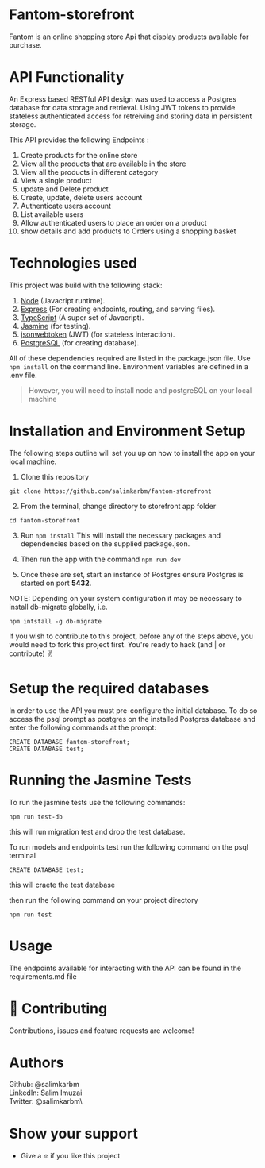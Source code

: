 # Fantom-storefront
Fantom is an online shopping store Api that display products available for purchase.

# API Functionality
An Express based RESTful API design was used to access a Postgres database for data storage and retrieval.
Using JWT tokens to provide stateless authenticated access for retreiving and storing data in persistent storage.

This API provides the following Endpoints :

1.  Create products for the online store
2.  View all the products that are available in the store
3.  View all the products in different category
4.  View a single product
5.  update and Delete product 
6.  Create, update, delete users account
7.  Authenticate users account
8.  List available users
9.  Allow authenticated users to place an order on a product
10. show details and add products to Orders using a shopping basket


# Technologies used

This project was build with the following stack:

1. [Node](https://nodejs.org/en/) (Javacript runtime).
2. [Express](https://expressjs.com/) (For creating endpoints, routing, and serving files).
3. [TypeScript](https://www.typescriptlang.org/) (A super set of Javacript).
4. [Jasmine](https://jasmine.github.io/pages/docs_home.html) (for testing).
5. [jsonwebtoken](https://jwt.io/) (JWT) (for stateless interaction).
6. [PostgreSQL](https://www.postgresql.org/) (for creating database).

All of these dependencies required are listed in the package.json file. Use `npm install` on the command line. Environment variables are defined in a .env file.

> However, you will need to install node and postgreSQL on your local machine


# Installation and Environment Setup

The following steps outline will set you up on how to install the app on your local machine.

1. Clone this repository 

```
git clone https://github.com/salimkarbm/fantom-storefront
```
2. From the terminal, change directory to storefront app folder 

```
cd fantom-storefront
```
3. Run `npm install` This will install the necessary packages and dependencies based on the supplied package.json.

4. Then run the app with the command `npm run dev`

5. Once these are set, start an instance of Postgres ensure Postgres is started on port **5432**.

NOTE: Depending on your system configuration it may be necessary to install db-migrate globally, i.e.

```
npm intstall -g db-migrate
```

If you wish to contribute to this project, before any of the steps above, you would need to fork this project first. You're ready to hack (and | or contribute) :v:

# Setup the required databases

In order to use the API you must pre-configure the initial database. To do so access the psql prompt as postgres on the installed Postgres database and enter the following commands at the prompt:

```
CREATE DATABASE fantom-storefront;
CREATE DATABASE test;

```

# Running the Jasmine Tests

To run the jasmine tests use the following commands:

```
npm run test-db
```
this will run migration test and drop the test database.

To run models and endpoints test run the following command on the psql terminal

```
CREATE DATABASE test;
```
this will craete the test database 


then run the following command on your project directory

```
npm run test
```

# Usage

The endpoints available for interacting with the API can be found in the requirements.md file

# :handshake: Contributing
Contributions, issues and feature requests are welcome!

# Authors

Github: @salimkarbm\
LinkedIn: Salim Imuzai\
Twitter: @salimkarbm\

# Show your support

   - Give a :star: if you like this project